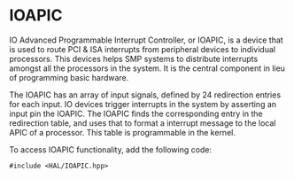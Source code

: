 # IOAPIC

IO Advanced Programmable Interrupt Controller, or IOAPIC, is a device that is used to route PCI & ISA interrupts from peripheral devices to individual processors. This devices helps SMP systems to distribute interrupts amongst all the processors in the system. It is the central component in lieu of programming basic hardware.

The IOAPIC has an array of input signals, defined by 24 redirection entries for each input. IO devices trigger interrupts in the system by asserting an input pin the IOAPIC. The IOAPIC finds the corresponding entry in the redirection table, and uses that to format a interrupt message to the local APIC of a processor. This table is programmable in the kernel.

To access IOAPIC functionality, add the following code:

    #include <HAL/IOAPIC.hpp>